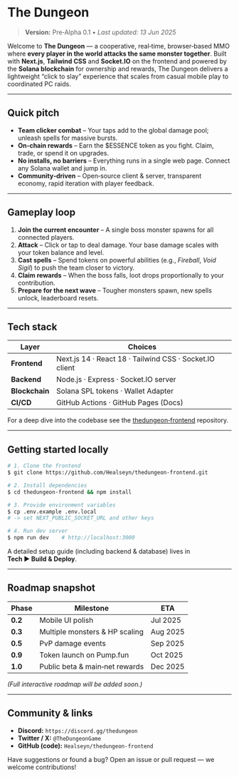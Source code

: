 # The Dungeon

> **Version:** Pre‑Alpha 0.1 • *Last updated: 13 Jun 2025*

Welcome to **The Dungeon** — a cooperative, real‑time, browser‑based MMO where **every player in the world attacks the same monster together**. Built with **Next.js**, **Tailwind CSS** and **Socket.IO** on the frontend and powered by the **Solana blockchain** for ownership and rewards, The Dungeon delivers a lightweight “click to slay” experience that scales from casual mobile play to coordinated PC raids.

---

## Quick pitch

* **Team clicker combat** – Your taps add to the global damage pool; unleash spells for massive bursts.
* **On‑chain rewards** – Earn the \$ESSENCE token as you fight. Claim, trade, or spend it on upgrades.
* **No installs, no barriers** – Everything runs in a single web page. Connect any Solana wallet and jump in.
* **Community‑driven** – Open‑source client & server, transparent economy, rapid iteration with player feedback.

---

## Gameplay loop

1. **Join the current encounter** – A single boss monster spawns for all connected players.
2. **Attack** – Click or tap to deal damage. Your base damage scales with your token balance and level.
3. **Cast spells** – Spend tokens on powerful abilities (e.g., *Fireball*, *Void Sigil*) to push the team closer to victory.
4. **Claim rewards** – When the boss falls, loot drops proportionally to your contribution.
5. **Prepare for the next wave** – Tougher monsters spawn, new spells unlock, leaderboard resets.

---

## Tech stack

| Layer          | Choices                                                 |
| -------------- | ------------------------------------------------------- |
| **Frontend**   | Next.js 14 · React 18 · Tailwind CSS · Socket.IO client |
| **Backend**    | Node.js · Express · Socket.IO server                    |
| **Blockchain** | Solana SPL tokens · Wallet Adapter                      |
| **CI/CD**      | GitHub Actions · GitHub Pages (Docs)                    |

For a deep dive into the codebase see the [thedungeon‑frontend](https://github.com/Healseyn/thedungeon-frontend) repository.

---

## Getting started locally

```bash
# 1. Clone the frontend
$ git clone https://github.com/Healseyn/thedungeon-frontend.git

# 2. Install dependencies
$ cd thedungeon-frontend && npm install

# 3. Provide environment variables
$ cp .env.example .env.local
# -> set NEXT_PUBLIC_SOCKET_URL and other keys

# 4. Run dev server
$ npm run dev    # http://localhost:3000
```

A detailed setup guide (including backend & database) lives in **Tech ▶ Build & Deploy**.

---

## Roadmap snapshot

| Phase   | Milestone                      | ETA      |
| ------- | ------------------------------ | -------- |
| **0.2** | Mobile UI polish               | Jul 2025 |
| **0.3** | Multiple monsters & HP scaling | Aug 2025 |
| **0.5** | PvP damage events              | Sep 2025 |
| **0.9** | Token launch on Pump.fun       | Oct 2025 |
| **1.0** | Public beta & main‑net rewards | Dec 2025 |

*(Full interactive roadmap will be added soon.)*

---

## Community & links

* **Discord:** `https://discord.gg/thedungeon`
* **Twitter / X:** `@TheDungeonGame`
* **GitHub (code):** `Healseyn/thedungeon-frontend`

Have suggestions or found a bug? Open an issue or pull request — we welcome contributions!
